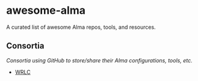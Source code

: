 # awesome-alma
A curated list of awesome Alma repos, tools, and resources.

## Consortia
*Consortia using GitHub to store/share their Alma configurations, tools, etc.*

* [WRLC]([https://github.com/ajenti/ajenti](https://github.com/WRLC))
